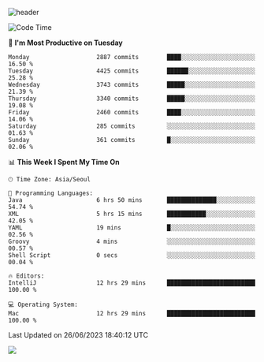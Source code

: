 ![header](https://capsule-render.vercel.app/api?type=Egg&color=timeAuto&height=300&section=header&text=PoPo&fontSize=90&animation=fadeIn)

  <!--START_SECTION:waka-->
![Code Time](http://img.shields.io/badge/Code%20Time-946%20hrs%2050%20mins-blue)

📅 **I'm Most Productive on Tuesday** 

```text
Monday                   2887 commits        ████░░░░░░░░░░░░░░░░░░░░░   16.50 % 
Tuesday                  4425 commits        ██████░░░░░░░░░░░░░░░░░░░   25.28 % 
Wednesday                3743 commits        █████░░░░░░░░░░░░░░░░░░░░   21.39 % 
Thursday                 3340 commits        █████░░░░░░░░░░░░░░░░░░░░   19.08 % 
Friday                   2460 commits        ████░░░░░░░░░░░░░░░░░░░░░   14.06 % 
Saturday                 285 commits         ░░░░░░░░░░░░░░░░░░░░░░░░░   01.63 % 
Sunday                   361 commits         █░░░░░░░░░░░░░░░░░░░░░░░░   02.06 % 
```


📊 **This Week I Spent My Time On** 

```text
🕑︎ Time Zone: Asia/Seoul

💬 Programming Languages: 
Java                     6 hrs 50 mins       ██████████████░░░░░░░░░░░   54.74 % 
XML                      5 hrs 15 mins       ███████████░░░░░░░░░░░░░░   42.05 % 
YAML                     19 mins             █░░░░░░░░░░░░░░░░░░░░░░░░   02.56 % 
Groovy                   4 mins              ░░░░░░░░░░░░░░░░░░░░░░░░░   00.57 % 
Shell Script             0 secs              ░░░░░░░░░░░░░░░░░░░░░░░░░   00.04 % 

🔥 Editors: 
IntelliJ                 12 hrs 29 mins      █████████████████████████   100.00 % 

💻 Operating System: 
Mac                      12 hrs 29 mins      █████████████████████████   100.00 % 
```


 Last Updated on 26/06/2023 18:40:12 UTC
<!--END_SECTION:waka-->



<img src="https://capsule-render.vercel.app/api?type=Egg&color=timeAuto&height=300&section=footer&text=PoPo&fontSize=90&animation=fadeIn&reversal=true" />

